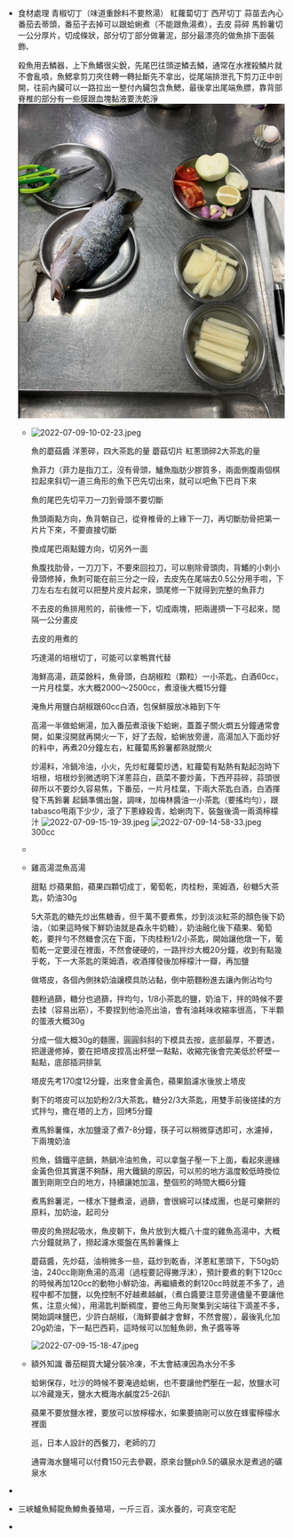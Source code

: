 - 食材處理
  青椒切丁（味道重餘料不要熬湯）
  紅蘿蔔切丁
  西芹切丁
  蒜苗去內心
  番茄去蒂頭，番茄子去掉可以跟蛤蜊煮（不能跟魚湯煮），去皮
  蒜碎
  馬鈴薯切一公分厚片，切成條狀，部分切丁部分做薯泥，部分最漂亮的做魚排下面裝飾、
  
  殺魚用去鱗器，上下魚鰭很尖銳，先尾巴往頭逆鱗去鱗，通常在水裡殺鱗片就不會亂噴，魚鰓拿剪刀夾住轉一轉扯斷先不拿出，從尾端排泄孔下剪刀正中剖開，往前內臟可以一路拉出一整付內臟包含魚鰓，最後拿出尾端魚膘，靠背部脊椎的部分有一些膜跟血塊黏液要洗乾淨
  ![image.png](../assets/image_1657519287893_0.png)
	- ![2022-07-09-10-02-23.jpeg](../assets/2022-07-09-10-02-23.jpeg) 
	  
	  魚的蘑菇醬
	  洋蔥碎，四大茶匙的量
	  蘑菇切片
	  紅蔥頭碎2大茶匙的量
	  
	  魚菲力（菲力是指刀工，沒有骨頭，鱸魚脂肪少膠質多，兩面側腹兩個棋拉起來斜切一道三角形的魚下巴先切出來，就可以吧魚下巴肖下來
	  
	  魚的尾巴先切平刀一刀到骨頭不要切斷
	  
	  魚頭兩點方向，魚背朝自己，從脊椎骨的上緣下一刀，再切斷肋骨把第一片片下來，不要直接切斷
	  
	  換成尾巴兩點鐘方向，切另外一面
	  
	  魚腹找肋骨，一刀刀下，不要來回拉刀，可以剔除骨頭肉，背鰭的小刺小骨頭修掉，魚刺可能在前三分之一段，去皮先在尾端去0.5公分用手啦，下刀左右左右就可以把整片皮片起來，頭尾修一下就得到完整的魚菲力
	  
	  不去皮的魚排用煎的，前後修一下，切成兩塊，把兩邊擠一下弓起來，間隔一公分畫皮
	  
	  
	  
	  去皮的用煮的
	  
	  巧達湯的培根切丁，可能可以拿鴨賞代替
	  
	  
	  海鮮高湯，蔬菜餘料，魚骨頭，白胡椒粒（顆粒）一小茶匙，白酒60cc，一片月桂葉，水大概2000～2500cc，煮滾後大概15分鐘
	  
	  淹魚片用鹽白胡椒跟60cc白酒，包保鮮膜放冰箱到下午
	  
	  
	  高湯一半做蛤蜊湯，加入番茄煮滾後下蛤蜊，蓋蓋子關火燜五分鐘通常會開，如果沒開就再開火一下，好了去殼，蛤蜊放旁邊，高湯加入下面炒好的料中，再煮20分鐘左右，紅蘿蔔馬鈴薯都熟就關火
	  
	  
	  炒湯料，冷鍋冷油，小火，先炒紅蘿蔔炒透，紅蘿蔔有點熱有點起泡時下培根，培根炒到微透明下洋蔥蒜白，蔬菜不要炒黃，下西芹蒜碎，蒜頭很碎所以不要炒久容易焦，下番茄，一片月桂葉，下兩大茶匙白酒，白酒揮發下馬鈴薯
	  起鍋準備出盤，調味，加梅林醬油一小茶匙（要搖均勻），跟tabasco甩兩下少少，滾了下蔥綠殺青，蛤蜊肉下，裝盤後滴一兩滴檸檬汁 ![2022-07-09-15-19-39.jpeg](../assets/2022-07-09-15-19-39.jpeg) 
	  ![2022-07-09-14-58-33.jpeg](../assets/2022-07-09-14-58-33.jpeg) 
	  300cc
	-
	- 雞高湯混魚高湯
	  
	  
	  甜點
	  炒蘋果餡，蘋果四顆切成丁，葡萄乾，肉桂粉，萊姆酒，砂糖5大茶匙，奶油30g
	  
	  5大茶匙的糖先炒出焦糖香，但千萬不要煮焦，炒到淡淡紅茶的顏色後下奶油，（如果這時候下鮮奶油就是森永牛奶糖），奶油融化後下蘋果、葡萄乾，要拌勻不然糖會沉在下面，下肉桂粉1/2小茶匙，開始讓他燉一下，葡萄乾一定要浸在裡面，不然會硬硬的，一路拌炒大概20分鐘，收到有點幾乎乾，下一大茶匙的萊姆酒，收酒揮發後加檸檬汁一瓣，再加鹽
	  
	  做塔皮，各個內側抹奶油讓模具防沾黏，倒中筋麵粉進去讓內側沾均勻
	  
	  麵粉過篩，糖分也過篩，拌均勻，1/8小茶匙的鹽，奶油下，拌的時候不要去揉（容易出筋），不要捏到他油亮出油，會有油耗味收縮率很高，下半顆的蛋液大概30g
	  
	  分成一個大概30g的麵團，圓圓斜斜的下模具去按，底部最厚，不要透，把邊邊修掉，要在把塔皮捏高出杯壁一點點，收縮完後會完美低於杯壁一點點，底部插洞排氣
	  
	  塔皮先考170度12分鐘，出來會金黃色，蘋果餡濾水後放上塔皮
	  
	  剩下的塔皮可以加奶粉2/3大茶匙，糖分2/3大茶匙，用雙手前後搓揉的方式拌勻，撒在塔的上方，回烤5分鐘
	  
	  
	  煮馬鈴薯條，水加鹽滾了煮7-8分鐘，筷子可以稍微穿透即可，水濾掉，下兩塊奶油
	  
	  煎魚，鑄鐵平底鍋，熱鍋冷油煎魚，可以拿盤子壓一下上面，看起來邊緣金黃色但其實還不夠酥，用大鐵鍋的原因，可以煎的地方溫度較低時換位置到剛剛空白的地方，持續讓她加溫，整個煎的時間大概6分鐘
	  
	  煮馬鈴薯泥，一樣水下鹽煮滾，過篩，會很綿可以揉成團，也是可樂餅的原料，加奶油，起司分
	  
	  帶皮的魚撈起吸水，魚皮朝下，魚片放到大概八十度的雞魚高湯中，大概六分鐘就熟了，撈起濾水擺盤在馬鈴薯條上
	  
	  蘑菇醬，先炒菇，油稍微多一些，菇炒到乾香，洋蔥紅蔥頭下，下50g奶油，240cc剛剛魚湯的高湯（過程要記得撇浮沫），預計要煮的剩下120cc的時候再加120cc的動物小鮮奶油，再繼續煮的剩120cc時就差不多了，過程中都不加鹽，以免控制不好越煮越鹹，（煮白醬要注意旁邊儘量不要讓他焦，注意火候），用湯匙判斷稠度，要他三角形聚集到尖端往下滴差不多，開始調味鹽巴，少許白胡椒，（海鮮要鹹才會鮮，不然會腥），最後乳化加20g奶油，下一點巴西莉，這時候可以加鮭魚卵，魚子醬等等
	  
	  ![2022-07-09-15-18-47.jpeg](../assets/2022-07-09-15-18-47.jpeg)
	- 額外知識
	  番茄糊買大罐分裝冷凍，不太會結凍因為水分不多
	  
	  蛤蜊保存，吐沙的時候不要淹過蛤蜊，也不要讓他們壓在一起，放鹽水可以冷藏幾天，鹽水大概海水鹹度25-26趴
	  
	  蘋果不要放鹽水裡，要放可以放檸檬水，如果要搞剛可以放在蜂蜜檸檬水裡面
	  
	  巡，日本人設計的西餐刀，老師的刀
	  
	  通霄海水鹽場可以付費150元去參觀，原來台鹽ph9.5的礦泉水是煮過的礦泉水
-
- 三峽鱸魚鱘龍魚鱒魚養殖場，一斤三百，溪水養的，可真空宅配
-